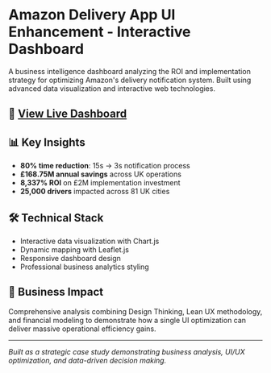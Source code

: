 # Amazon Delivery App UI Enhancement - Interactive Dashboard

A business intelligence dashboard analyzing the ROI and implementation strategy for optimizing Amazon's delivery notification system. Built using advanced data visualization and interactive web technologies.


## 🚀 [View Live Dashboard]((https://k-saicharan.github.io/Amazon-Delivery-App-UI-Enhancement-Proposal/))


## 📊 **Key Insights**
- **80% time reduction**: 15s → 3s notification process
- **£168.75M annual savings** across UK operations
- **8,337% ROI** on £2M implementation investment
- **25,000 drivers** impacted across 81 UK cities

## 🛠️ **Technical Stack**
- Interactive data visualization with Chart.js
- Dynamic mapping with Leaflet.js
- Responsive dashboard design
- Professional business analytics styling

## 💼 **Business Impact**
Comprehensive analysis combining Design Thinking, Lean UX methodology, and financial modeling to demonstrate how a single UI optimization can deliver massive operational efficiency gains.

---
*Built as a strategic case study demonstrating business analysis, UI/UX optimization, and data-driven decision making.*
